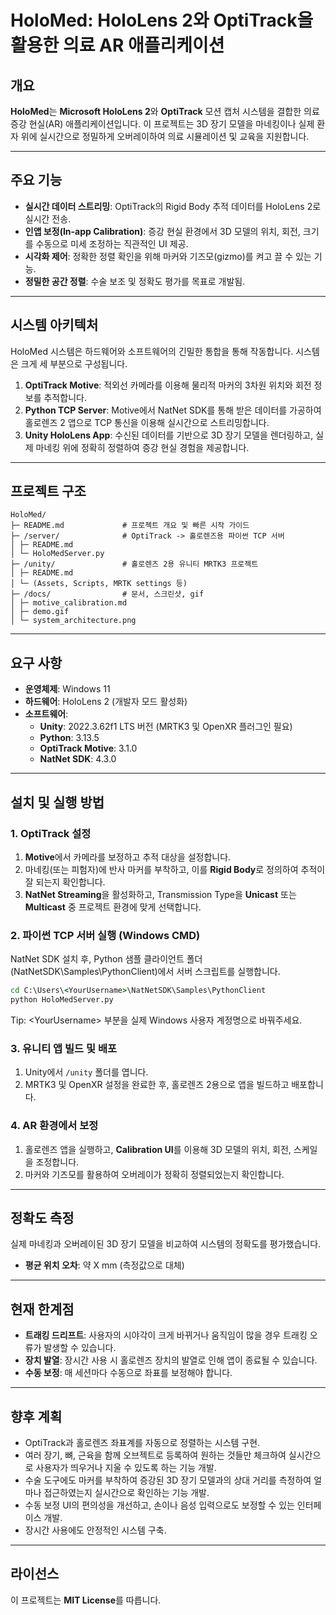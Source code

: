 # HoloMed: HoloLens 2와 OptiTrack을 활용한 의료 AR 애플리케이션

## 개요

**HoloMed**는 **Microsoft HoloLens 2**와 **OptiTrack** 모션 캡처 시스템을 결합한 의료 증강 현실(AR) 애플리케이션입니다. 이 프로젝트는 3D 장기 모델을 마네킹이나 실제 환자 위에 실시간으로 정밀하게 오버레이하여 의료 시뮬레이션 및 교육을 지원합니다.

-----

## 주요 기능

  - **실시간 데이터 스트리밍**: OptiTrack의 Rigid Body 추적 데이터를 HoloLens 2로 실시간 전송.
  - **인앱 보정(In-app Calibration)**: 증강 현실 환경에서 3D 모델의 위치, 회전, 크기를 수동으로 미세 조정하는 직관적인 UI 제공.
  - **시각화 제어**: 정확한 정렬 확인을 위해 마커와 기즈모(gizmo)를 켜고 끌 수 있는 기능.
  - **정밀한 공간 정렬**: 수술 보조 및 정확도 평가를 목표로 개발됨.

-----

## 시스템 아키텍처

HoloMed 시스템은 하드웨어와 소프트웨어의 긴밀한 통합을 통해 작동합니다. 시스템은 크게 세 부분으로 구성됩니다.

1.  **OptiTrack Motive**: 적외선 카메라를 이용해 물리적 마커의 3차원 위치와 회전 정보를 추적합니다.
2.  **Python TCP Server**: Motive에서 NatNet SDK를 통해 받은 데이터를 가공하여 홀로렌즈 2 앱으로 TCP 통신을 이용해 실시간으로 스트리밍합니다.
3.  **Unity HoloLens App**: 수신된 데이터를 기반으로 3D 장기 모델을 렌더링하고, 실제 마네킹 위에 정확히 정렬하여 증강 현실 경험을 제공합니다.

-----

## 프로젝트 구조

```
HoloMed/
├─ README.md             # 프로젝트 개요 및 빠른 시작 가이드
├─ /server/              # OptiTrack -> 홀로렌즈용 파이썬 TCP 서버
│ ├─ README.md
│ └─ HoloMedServer.py
├─ /unity/               # 홀로렌즈 2용 유니티 MRTK3 프로젝트
│ ├─ README.md
│ └─ (Assets, Scripts, MRTK settings 등)
├─ /docs/                # 문서, 스크린샷, gif
│ ├─ motive_calibration.md
│ ├─ demo.gif
│ └─ system_architecture.png
```

-----

## 요구 사항

  - **운영체제**: Windows 11
  - **하드웨어**: HoloLens 2 (개발자 모드 활성화)
  - **소프트웨어**:
      - **Unity**: 2022.3.62f1 LTS 버전 (MRTK3 및 OpenXR 플러그인 필요)
      - **Python**: 3.13.5
      - **OptiTrack Motive**: 3.1.0
      - **NatNet SDK**: 4.3.0

-----

## 설치 및 실행 방법

### 1\. OptiTrack 설정

1. **Motive**에서 카메라를 보정하고 추적 대상을 설정합니다.
2. 마네킹(또는 피험자)에 반사 마커를 부착하고, 이를 **Rigid Body**로 정의하여 추적이 잘 되는지 확인합니다.
3. **NatNet Streaming**을 활성화하고, Transmission Type을 **Unicast** 또는 **Multicast** 중 프로젝트 환경에 맞게 선택합니다.

### 2\. 파이썬 TCP 서버 실행 (Windows CMD)

NatNet SDK 설치 후, Python 샘플 클라이언트 폴더(NatNetSDK\Samples\PythonClient)에서 서버 스크립트를 실행합니다.

```cmd
cd C:\Users\<YourUsername>\NatNetSDK\Samples\PythonClient
python HoloMedServer.py
```
Tip: \<YourUsername\> 부분을 실제 Windows 사용자 계정명으로 바꿔주세요.

### 3\. 유니티 앱 빌드 및 배포

1.  Unity에서 `/unity` 폴더를 엽니다.
2.  MRTK3 및 OpenXR 설정을 완료한 후, 홀로렌즈 2용으로 앱을 빌드하고 배포합니다.

### 4\. AR 환경에서 보정

1.  홀로렌즈 앱을 실행하고, **Calibration UI**를 이용해 3D 모델의 위치, 회전, 스케일을 조정합니다.
2.  마커와 기즈모를 활용하여 오버레이가 정확히 정렬되었는지 확인합니다.

-----

## 정확도 측정

실제 마네킹과 오버레이된 3D 장기 모델을 비교하여 시스템의 정확도를 평가했습니다.

  - **평균 위치 오차**: 약 X mm (측정값으로 대체)

-----

## 현재 한계점

  - **트래킹 드리프트**: 사용자의 시야각이 크게 바뀌거나 움직임이 많을 경우 트래킹 오류가 발생할 수 있습니다.
  - **장치 발열**: 장시간 사용 시 홀로렌즈 장치의 발열로 인해 앱이 종료될 수 있습니다.
  - **수동 보정**: 매 세션마다 수동으로 좌표를 보정해야 합니다.

-----

## 향후 계획

  - OptiTrack과 홀로렌즈 좌표계를 자동으로 정렬하는 시스템 구현.
  - 여러 장기, 뼈, 근육을 함께 오브젝트로 등록하여 원하는 것들만 체크하여 실시간으로 사용자가 띄우거나 지울 수 있도록 하는 기능 개발.
  - 수술 도구에도 마커를 부착하여 증강된 3D 장기 모델과의 상대 거리를 측정하여 얼마나 접근하였는지 실시간으로 확인하는 기능 개발.
  - 수동 보정 UI의 편의성을 개선하고, 손이나 음성 입력으로도 보정할 수 있는 인터페이스 개발.
  - 장시간 사용에도 안정적인 시스템 구축.

-----

## 라이선스

이 프로젝트는 **MIT License**를 따릅니다.
